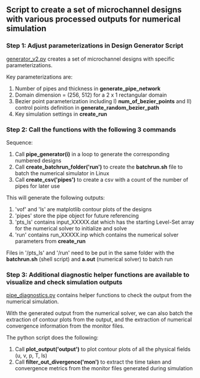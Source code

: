 ## Script to create a set of microchannel designs with various processed outputs for numerical simulation


### Step 1: Adjust parameterizations in Design Generator Script
[generator_v2.py](https://github.com/ooichinchun/Microchannel-Designs/blob/main/CreateDesigns/generator_v2.py) creates a set of microchannel designs with specific parameterizations.

Key parameterizations are:
1) Number of pipes and thickness in **generate_pipe_network**
2) Domain dimension = (256, 512) for a 2 x 1 rectangular domain
3) Bezier point parameterization including I) **num_of_bezier_points** and II) control points definition in **generate_random_bezier_path**
4) Key simulation settings in **create_run**

### Step 2: Call the functions with the following 3 commands

Sequence: 
1) Call **pipe_generator(i)** in a loop to generate the corresponding numbered designs
2) Call **create_batchrun_folder('run')** to create the **batchrun.sh** file to batch the numerical simulator in Linux
3) Call **create_csv('pipes')** to create a csv with a count of the number of pipes for later use

This will generate the following outputs:
1) 'vof' and 'ls' are matplotlib contour plots of the designs
2) 'pipes' store the pipe object for future referencing
3) 'pts_ls' contains input_XXXXX.dat which has the starting Level-Set array for the numerical solver to initialize and solve
4) 'run' contains run_XXXXX.inp which contains the numerical solver parameters from **create_run**

Files in '/pts_ls' and '/run' need to be put in the same folder with the **batchrun.sh** (shell script) and **a.out** (numerical solver) to batch run

### Step 3: Additional diagnostic helper functions are available to visualize and check simulation outputs

[pipe_diagnostics.py](https://github.com/ooichinchun/Microchannel-Designs/blob/main/CreateDesigns/pipe_diagnostics.py) contains helper functions to check the output from the numerical simulation.

With the generated output from the numerical solver, we can also batch the extraction of contour plots from the output, and the extraction of numerical convergence information from the monitor files. 

The python script does the following:
1) Call **plot_output('output')** to plot contour plots of all the physical fields (u, v, p, T, ls)
2) Call **filter_out_divergence('mon')** to extract the time taken and convergence metrics from the monitor files generated during simulation
